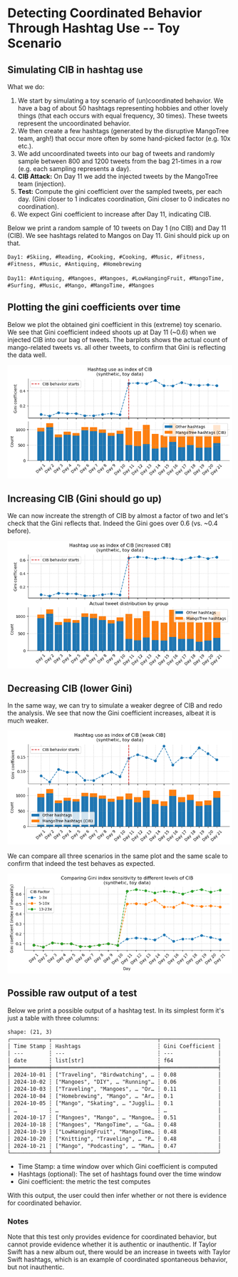 # Detecting Coordinated Behavior Through Hashtag Use -- Toy Scenario

## Simulating CIB in hashtag use
What we do:  
1. We start by simulating a toy scenario of (un)coordinated behavior. We have a bag of about 50 hashtags representing hobbies and other lovely things (that each occurs with equal frequency, 30 times). These tweets represent the uncoordinated behavior.  
1. We then create a few hashtags (generated by the disruptive MangoTree team, argh!) that occur more often by some hand-picked factor (e.g. 10x etc.).  
1. We add uncoordinated tweets into our bag of tweets and randomly sample between 800 and 1200 tweets from the bag 21-times in a row (e.g. each sampling represents a day).
1. **CIB Attack:** On Day 11 we add the injected tweets by the MangoTree team (injection).
1. **Test:** Compute the gini coefficient over the sampled tweets, per each day. (Gini closer to 1 indicates coordination, Gini closer to 0 indicates no coordination).
1. We expect Gini coefficient to increase after Day 11, indicating CIB.

Below we print a random sample of 10 tweets on Day 1 (no CIB) and Day 11 (CIB). We see hashtags related to Mangos on Day 11. Gini should pick up on that.

    Day1: #Skiing, #Reading, #Cooking, #Cooking, #Music, #Fitness, #Fitness, #Music, #Antiquing, #Homebrewing
    
    Day11: #Antiquing, #Mangoes, #Mangoes, #LowHangingFruit, #MangoTime, #Surfing, #Music, #Mango, #MangoTime, #Mangoes


## Plotting the gini coefficients over time

Below we plot the obtained gini coefficient in this (extreme) toy scenario. We see that Gini coefficient indeed shoots up at Day 11 (~0.6) when we injected CIB into our bag of tweets. The barplots shows the actual count of mango-related tweets vs. all other tweets, to confirm that Gini is reflecting the data well.


    
![png](test_files/test_7_0.png)
    


## Increasing CIB (Gini should go up)
We can now increate the strength of CIB by almost a factor of two and let's check that the Gini reflects that. Indeed the Gini goes over 0.6 (vs. ~0.4 before).


    
![png](test_files/test_10_0.png)
    


## Decreasing CIB (lower Gini)
In the same way, we can try to simulate a weaker degree of CIB and redo the analysis. We see that now the Gini coefficient increases, albeat it is much weaker.


    
![png](test_files/test_13_0.png)
    


We can compare all three scenarios in the same plot and the same scale to confirm that indeed the test behaves as expected.


    
![png](test_files/test_15_0.png)
    


## Possible raw output of a test

Below we print a possible output of a hashtag test. In its simplest form it's just a table with three columns:  

    shape: (21, 3)
    ┌────────────┬─────────────────────────────────┬──────────────────┐
    │ Time Stamp ┆ Hashtags                        ┆ Gini Coefficient │
    │ ---        ┆ ---                             ┆ ---              │
    │ date       ┆ list[str]                       ┆ f64              │
    ╞════════════╪═════════════════════════════════╪══════════════════╡
    │ 2024-10-01 ┆ ["Traveling", "Birdwatching", … ┆ 0.08             │
    │ 2024-10-02 ┆ ["Mangoes", "DIY", … "Running"… ┆ 0.06             │
    │ 2024-10-03 ┆ ["Traveling", "Mangoes", … "Or… ┆ 0.11             │
    │ 2024-10-04 ┆ ["Homebrewing", "Mango", … "Ar… ┆ 0.1              │
    │ 2024-10-05 ┆ ["Mango", "Skating", … "Juggli… ┆ 0.1              │
    │ …          ┆ …                               ┆ …                │
    │ 2024-10-17 ┆ ["Mangoes", "Mango", … "Mangoe… ┆ 0.51             │
    │ 2024-10-18 ┆ ["Mangoes", "MangoTime", … "Ga… ┆ 0.48             │
    │ 2024-10-19 ┆ ["LowHangingFruit", "MangoTime… ┆ 0.48             │
    │ 2024-10-20 ┆ ["Knitting", "Traveling", … "P… ┆ 0.48             │
    │ 2024-10-21 ┆ ["Mango", "Podcasting", … "Man… ┆ 0.47             │
    └────────────┴─────────────────────────────────┴──────────────────┘


- Time Stamp: a time window over which Gini coefficient is computed
- Hashtags (optional): The set of hashtags found over the time window
- Gini coefficient: the metric the test computes

With this output, the user could then infer whether or not there is evidence for coordinated behavior.  

### Notes

Note that this test only provides evidence for coordinated behavior, but cannot provide evidence whether it is authentic or inauthentic. If Taylor Swift has a new album out, there would be an increase in tweets with Taylor Swift hashtags, which is an example of coordinated spontaneous behavior, but not inauthentic.
